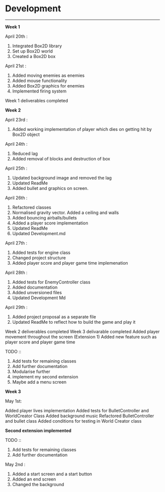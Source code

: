 # Development

---
**Week 1** 

April 20th :

1) Integrated Box2D library 
2) Set up Box2D world
3) Created a Box2D box

April 21st :

1) Added moving enemies as enemies
2) Added mouse functionality
1) Added Box2D graphics for enemies
2) Implemented firing system


Week 1 deliverables completed

**Week 2**

April 23rd :

1) Added working implementation of player which dies on getting hit by Box2D object

April 24th :

1) Reduced lag
2) Added removal of blocks and destruction of box

April 25th :

1) Updated background image and removed the lag
2) Updated ReadMe
3) Added bullet and graphics on screen.

April 26th :

1) Refactored classes
2) Normalised gravity vector. Added a ceiling and walls
3) Added bouncing airballs/bullets
4) Added a player score implementation
5) Updated ReadMe
6) Updated Development.md

April 27th :

1) Added tests for engine class
2) Changed project structure
3) Added player score and player game time implemenation

April 28th :

1) Added tests for EnemyController class
2) Added documentation
3) Added unversioned files
4) Updated Development Md

April 29th :

1) Added project proposal as a separate file 
2) Updated ReadMe to reflect how to build the game and play it

Week 2 deliverables completed
Week 3 delivarable completed
Added player movement throughout the screen (Extension 1)
Added new feature such as player score and player game time

TODO ::

1) Add tests for remaining classes
2) Add further documentation
3) Modularise further 
4) implement my second extension
5) Maybe add a menu screen

**Week 3**

May 1st:

Added player lives implementation
Added tests for BulletController and WorldCreator Class
Added background music
Refactored BulletController and bullet class
Added conditions for testing in World Creator class

**Second extension implemented**

TODO ::

1) Add tests for remaining classes
2) Add further documentation

May 2nd :

1) Added a start screen and a start button
2) Added an end screen
3) Changed the background







